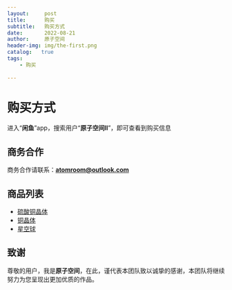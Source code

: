 ```yaml
---
layout:     post
title:      购买
subtitle:   购买方式
date:       2022-08-21
author:     原子空间
header-img: img/the-first.png
catalog:   true
tags:
    - 购买
    
---
```

# 购买方式
进入“**闲鱼**”app，搜索用户“**原子空间II**”，即可查看到购买信息

## 商务合作
商务合作请联系：**atomroom@outlook.com**

## 商品列表
* [硫酸铜晶体]({{site.baseurl}}/2022/08/21/硫酸铜晶体)
* [铜晶体]({{site.baseurl}}/2022/08/21/铜晶体)
* [星空球]({{site.baseurl}}/2022/08/21/星空球)

## 致谢
尊敬的用户，我是<strong>原子空间</strong>，在此，谨代表本团队致以诚挚的感谢，本团队将继续努力为您呈现出更加优质的作品。

